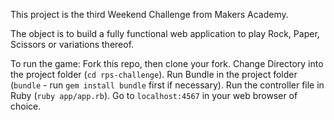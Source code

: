 This project is the third Weekend Challenge from Makers Academy.

The object is to build a fully functional web application to play Rock, Paper,
Scissors or variations thereof.

To run the game:
  Fork this repo, then clone your fork.
  Change Directory into the project folder (`cd rps-challenge`).
  Run Bundle in the project folder (`bundle` - run `gem install bundle` first if
    necessary).
  Run the controller file in Ruby (`ruby app/app.rb`).
  Go to `localhost:4567` in your web browser of choice.
